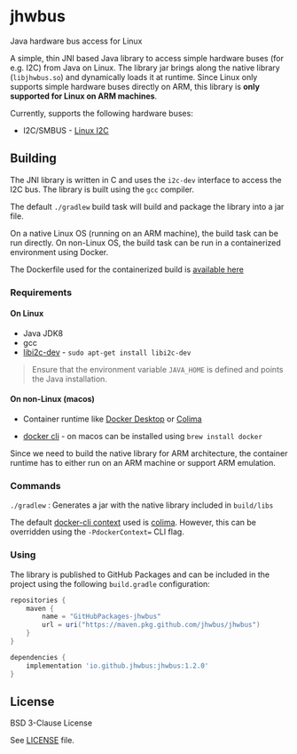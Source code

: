 # jhwbus
Java hardware bus access for Linux

A simple, thin JNI based Java library to access simple hardware buses (for e.g. I2C) from Java on Linux. The library jar brings along the native library (`libjhwbus.so`) and dynamically loads it at runtime. Since Linux only supports simple hardware buses directly on ARM, this library is **only supported for Linux on ARM machines**.

Currently, supports the following hardware buses:

- I2C/SMBUS - [Linux I2C](https://www.kernel.org/doc/html/latest/i2c/index.html)

## Building

The JNI library is written in C and uses the `i2c-dev` interface to access the I2C bus. The library is built using the `gcc` compiler.

The default `./gradlew` build task will build and package the library into a jar file.

On a native Linux OS (running on an ARM machine), the build task can be run directly. On non-Linux OS, the build task can be run in a containerized environment using Docker.

The Dockerfile used for the containerized build is [available here](Dockerfile)

### Requirements

#### On Linux

- Java JDK8
- gcc
- [libi2c-dev](https://www.kernel.org/doc/html/latest/i2c/dev-interface.html) - `sudo apt-get install libi2c-dev`

> Ensure that the environment variable `JAVA_HOME` is defined and points the Java installation.

#### On non-Linux (macos)

- Container runtime like [Docker Desktop](https://www.docker.com/products/docker-desktop) or [Colima](https://github.com/abiosoft/colima)
* [docker cli](https://www.docker.com/products/cli/) - on macos can be installed using `brew install docker`

Since we need to build the native library for ARM architecture, the container runtime has to either run on an ARM machine or support ARM emulation.

### Commands

`./gradlew` : Generates a jar with the native library included in `build/libs`

The default [docker-cli context](https://docs.docker.com/engine/manage-resources/contexts/) used is [colima](https://github.com/abiosoft/colima). However, this can be overridden using the `-PdockerContext=` CLI flag.

### Using

The library is published to GitHub Packages and can be included in the project using the following `build.gradle` configuration:

```groovy
repositories {
    maven {
        name = "GitHubPackages-jhwbus"
        url = uri("https://maven.pkg.github.com/jhwbus/jhwbus")
    }
}

dependencies {
    implementation 'io.github.jhwbus:jhwbus:1.2.0'
}
```

## License

BSD 3-Clause License

See [LICENSE](/LICENSE) file.
